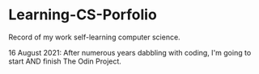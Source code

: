 # Learning-CS-Porfolio
Record of my work self-learning computer science.

16 August 2021:
After numerous years dabbling with coding, I'm going to start AND finish The Odin Project.
